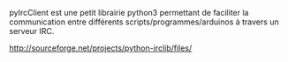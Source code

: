 pyIrcClient est une petit librairie python3 permettant de faciliter la communication entre différents scripts/programmes/arduinos à travers un serveur IRC.


http://sourceforge.net/projects/python-irclib/files/

